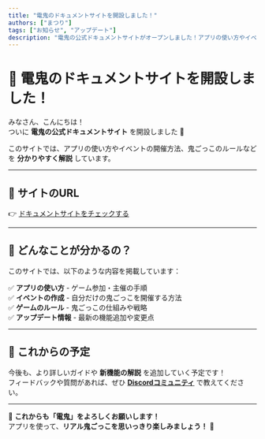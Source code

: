 ```yaml
---
title: "電鬼のドキュメントサイトを開設しました！"
authors: ["まつり"]
tags: ["お知らせ", "アップデート"]
description: "電鬼の公式ドキュメントサイトがオープンしました！アプリの使い方やイベントの開催方法をまとめています。"
---
```


# 🚀 電鬼のドキュメントサイトを開設しました！

みなさん、こんにちは！  
ついに **電鬼の公式ドキュメントサイト** を開設しました 🎉  

<!-- truncate -->

このサイトでは、アプリの使い方やイベントの開催方法、鬼ごっこのルールなどを **分かりやすく解説** しています。

---

## **🔗 サイトのURL**
👉 [ドキュメントサイトをチェックする](https://traffic-tag-game.web.app/docs/)

---

## **📖 どんなことが分かるの？**
このサイトでは、以下のような内容を掲載しています：

✅ **アプリの使い方** - ゲーム参加・主催の手順  
✅ **イベントの作成** - 自分だけの鬼ごっこを開催する方法  
✅ **ゲームのルール** - 鬼ごっこの仕組みや戦略  
✅ **アップデート情報** - 最新の機能追加や変更点  

---

## **📅 これからの予定**
今後も、より詳しいガイドや **新機能の解説** を追加していく予定です！  
フィードバックや質問があれば、ぜひ **[Discordコミュニティ](https://discord.com/invite/xxxxx)** で教えてください。

---

📢 **これからも「電鬼」をよろしくお願いします！**  
アプリを使って、**リアル鬼ごっこを思いっきり楽しみましょう！** 💨  